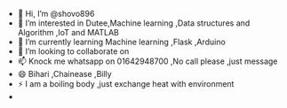 - 👋 Hi, I’m @shovo896
- 👀 I’m interested in Dutee,Machine learning ,Data structures and Algorithm ,IoT and MATLAB
- 🌱 I’m currently learning Machine learning ,Flask ,Arduino 
- 💞️ I’m looking to collaborate on 
- 📫 Knock me whatsapp on 01642948700 ,No call please ,just message 
- 😄 Bihari ,Chainease ,Billy 
- ⚡ I am a boiling body ,just exchange heat with environment
- <!---
shovo896/shovo896 is a ✨ special ✨ repository because its `README.md` (this file) appears on your GitHub profile.
You can click the Preview link to take a look at your changes.
--->
